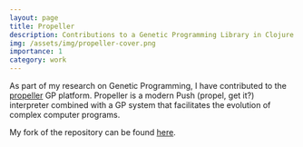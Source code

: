 ```yaml
---
layout: page
title: Propeller
description: Contributions to a Genetic Programming Library in Clojure
img: /assets/img/propeller-cover.png
importance: 1
category: work
---
```


As part of my research on Genetic Programming, I have contributed to the [propeller](https://github.com/lspector/propeller) GP platform. Propeller is a modern Push (propel, get it?) interpreter combined with a GP system that facilitates the evolution of complex computer programs.

My fork of the repository can be found [here](https://github.com/ryanboldi/propeller/tree/master/src/propeller).

